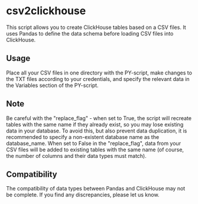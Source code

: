 # csv2clickhouse

This script allows you to create ClickHouse tables based on a CSV files. 
It uses Pandas to define the data schema before loading CSV files into ClickHouse.

## Usage

Place all your CSV files in one directory with the PY-script, make changes to the TXT files according to your credentials, and specify the relevant data in the Variables section of the PY-script.

## Note

Be careful with the "replace_flag" - when set to True, the script will recreate tables with the same name if they already exist, so you may lose existing data in your database. To avoid this, but also prevent data duplication, it is recommended to specify a non-existent database name as the database_name. When set to False in the "replace_flag", data from your CSV files will be added to existing tables with the same name (of course, the number of columns and their data types must match).

## Compatibility

The compatibility of data types between Pandas and ClickHouse may not be complete. 
If you find any discrepancies, please let us know.
